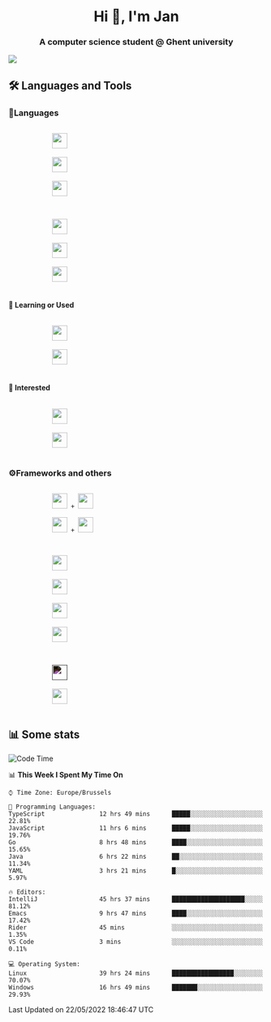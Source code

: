 <h1 align="center">Hi 👋, I'm Jan</h1>
<h3 align="center">A computer science student @ Ghent university</h3>

![](https://komarev.com/ghpvc/?username=NuttyShrimp&style=flat)

<h2>🛠️ Languages and Tools</h2>
<h3>💬Languages</h3>
<div>
    <p>
        <code>
            <img width='30px' src="https://cdn.jsdelivr.net/gh/devicons/devicon/icons/html5/html5-plain.svg">
        </code>
        <code>
            <img width='30px' src="https://cdn.jsdelivr.net/gh/devicons/devicon/icons/sass/sass-original.svg">
        </code>
        <code>
            <img width='30px' src="https://cdn.jsdelivr.net/gh/devicons/devicon/icons/javascript/javascript-plain.svg">
        </code>
    </p>
    <p>
        <code>
            <img width='30px' src="https://cdn.jsdelivr.net/gh/devicons/devicon/icons/typescript/typescript-plain.svg">
        </code>
        <code>
            <img width='30px' src="https://cdn.jsdelivr.net/gh/devicons/devicon/icons/lua/lua-plain-wordmark.svg">
        </code>
        <code>
            <img width='30px' src="https://cdn.jsdelivr.net/gh/devicons/devicon/icons/python/python-original.svg">
        </code>
    </p>
    <h4>🏫 Learning or Used</h4>
    <p>
        <code>
            <img width='30px' src="https://cdn.jsdelivr.net/gh/devicons/devicon/icons/go/go-original-wordmark.svg">
        </code>
        <code>
            <img width='30px' src="https://cdn.jsdelivr.net/gh/devicons/devicon/icons/java/java-original.svg">
        </code>
    </p>
    <h4>💭 Interested</h4>
    <p>
        <code>
            <img width='30px' src="https://cdn.jsdelivr.net/gh/devicons/devicon/icons/csharp/csharp-original.svg">
        </code>
        <code>
            <img width='30px' src="https://cdn.jsdelivr.net/gh/devicons/devicon/icons/rust/rust-plain.svg">
        </code>
    </p>
</div>
<h3>⚙️Frameworks and others</h3>
<div>
    <p>
        <code>
            <img width='30px' src="https://cdn.jsdelivr.net/gh/devicons/devicon/icons/react/react-original.svg"> + <img width='30px' src="https://cdn.jsdelivr.net/gh/devicons/devicon/icons/typescript/typescript-plain.svg">
        </code>
        <code>
            <img width='30px' src="https://cdn.jsdelivr.net/gh/devicons/devicon/icons/vuejs/vuejs-original.svg"> + <img width='30px' src="https://cdn.jsdelivr.net/gh/devicons/devicon/icons/typescript/typescript-plain.svg">
        </code>
    </p>
    <p>
        <code>
            <img width='30px' src="https://cdn.jsdelivr.net/gh/devicons/devicon/icons/nodejs/nodejs-plain.svg">
        </code>
        <code>
            <img width='30px' src="https://cdn.jsdelivr.net/gh/devicons/devicon/icons/mysql/mysql-original.svg">
        </code>
        <code>
            <img width='30px' src="https://cdn.jsdelivr.net/gh/devicons/devicon/icons/postgresql/postgresql-original.svg">
        </code>
        <code>
            <img width='30px' src="https://cdn.jsdelivr.net/gh/devicons/devicon/icons/docker/docker-original.svg">
        </code>
    </p>
        <code>
            <img width='30px' style='filter:invert(1)' src="https://simpleicons.org/icons/intellijidea.svg">
        </code>
        <code>
            <img width='30px' src="https://cdn.jsdelivr.net/gh/devicons/devicon/icons/vscode/vscode-original.svg">
        </code>
    <p>
</div>

<h2>📊 Some stats</h2>

<!--START_SECTION:waka-->
![Code Time](http://img.shields.io/badge/Code%20Time-1%2C106%20hrs%2021%20mins-blue)

📊 **This Week I Spent My Time On** 

```text
⌚︎ Time Zone: Europe/Brussels

💬 Programming Languages: 
TypeScript               12 hrs 49 mins      █████░░░░░░░░░░░░░░░░░░░░   22.81% 
JavaScript               11 hrs 6 mins       █████░░░░░░░░░░░░░░░░░░░░   19.76% 
Go                       8 hrs 48 mins       ████░░░░░░░░░░░░░░░░░░░░░   15.65% 
Java                     6 hrs 22 mins       ██░░░░░░░░░░░░░░░░░░░░░░░   11.34% 
YAML                     3 hrs 21 mins       █░░░░░░░░░░░░░░░░░░░░░░░░   5.97%

🔥 Editors: 
IntelliJ                 45 hrs 37 mins      ████████████████████░░░░░   81.12% 
Emacs                    9 hrs 47 mins       ████░░░░░░░░░░░░░░░░░░░░░   17.42% 
Rider                    45 mins             ░░░░░░░░░░░░░░░░░░░░░░░░░   1.35% 
VS Code                  3 mins              ░░░░░░░░░░░░░░░░░░░░░░░░░   0.11%

💻 Operating System: 
Linux                    39 hrs 24 mins      █████████████████░░░░░░░░   70.07% 
Windows                  16 hrs 49 mins      ███████░░░░░░░░░░░░░░░░░░   29.93%

```


 Last Updated on 22/05/2022 18:46:47 UTC
<!--END_SECTION:waka-->